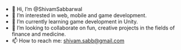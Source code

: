 - 👋 Hi, I’m @ShivamSabbarwal
- 👀 I’m interested in web, mobile and game development.
- 🌱 I’m currently learning game development in Unity.
- 💞️ I’m looking to collaborate on fun, creative projects in the fields of finance and medicine.
- 📫 How to reach me: shivam.sabb@gmail.com

<!---
ShivamSabbarwal/ShivamSabbarwal is a ✨ special ✨ repository because its `README.md` (this file) appears on your GitHub profile.
You can click the Preview link to take a look at your changes.
--->
